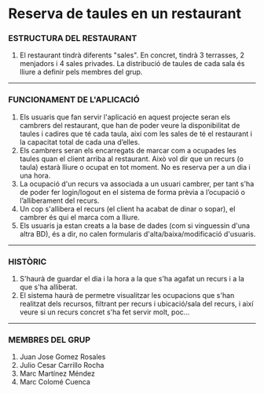 # Reserva de taules en un restaurant

<h3><strong>ESTRUCTURA DEL RESTAURANT</strong></h3>
<ol>
<li>El restaurant tindrà diferents "sales". En concret, tindrà 3 terrasses, 2 menjadors i 4 sales privades. La distribució de taules de cada sala és lliure a definir pels membres del grup. </li>
</ol>
  <hr>
<h3><strong>FUNCIONAMENT DE L'APLICACIÓ</strong></h3>
  <ol>
<li>Els usuaris que fan servir l'aplicació en aquest projecte seran els cambrers del restaurant, que han de poder veure la disponibilitat de taules i cadires que té cada taula, així com les sales de té el restaurant i la capacitat total de cada una d’elles. </li>
<li>Els cambrers seran els encarregats de marcar com a ocupades les taules quan el client arriba al restaurant. Això vol dir que un recurs (o taula) estarà lliure o ocupat en tot moment. No es reserva per a un dia i una hora.  </li>
<li>La ocupació d'un recurs va associada a un usuari cambrer, per tant s'ha de poder fer login/logout en el sistema de forma prèvia a l’ocupació o l’alliberament del recurs. </li>
<li>Un cop s'allibera el recurs (el client ha acabat de dinar o sopar), el cambrer és qui el marca com a lliure. </li>
<li>Els usuaris ja estan creats a la base de dades (com si vinguessin d'una altra BD), és a dir, no calen formularis d'alta/baixa/modificació d'usuaris. </li>
  </ol>
    <hr>
<h3><strong>HISTÒRIC</strong></h3>
<ol>
<li>S'haurà de guardar el dia i la hora a la que s'ha agafat un recurs i a la que s'ha alliberat.  </li>
<li>El sistema haurà de permetre visualitzar les ocupacions que s'han realitzat dels recursos, filtrant per recurs i ubicació/sala del recurs, i així veure si un recurs concret s'ha fet servir molt, poc...  </li>
</ol>
<hr>
<h3><strong>MEMBRES DEL GRUP</strong></h3>
  <ol>
    <li>Juan Jose Gomez Rosales</li>
    <li>Julio Cesar Carrillo Rocha</li>
    <li>Marc Martínez Méndez</li>
    <li>Marc Colomé Cuenca</li>
  </ol>

